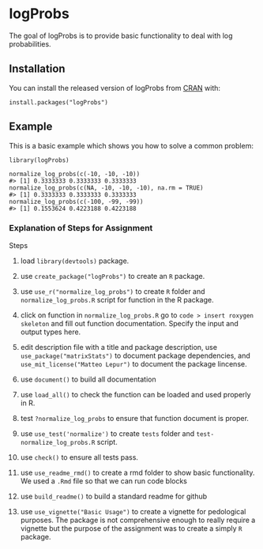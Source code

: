 
<!-- README.md is generated from README.Rmd. Please edit that file -->

# logProbs

<!-- badges: start -->
<!-- badges: end -->

The goal of logProbs is to provide basic functionality to deal with log
probabilities.

## Installation

You can install the released version of logProbs from
[CRAN](https://CRAN.R-project.org) with:

    install.packages("logProbs")

## Example

This is a basic example which shows you how to solve a common problem:

    library(logProbs)

    normalize_log_probs(c(-10, -10, -10))
    #> [1] 0.3333333 0.3333333 0.3333333
    normalize_log_probs(c(NA, -10, -10, -10), na.rm = TRUE)
    #> [1] 0.3333333 0.3333333 0.3333333
    normalize_log_probs(c(-100, -99, -99))
    #> [1] 0.1553624 0.4223188 0.4223188
    
### Explanation of Steps for Assignment

Steps 

1) load `library(devtools)` package.

2) use `create_package("logProbs")` to create an `R` package.

3) use `use_r("normalize_log_probs")` to create `R` folder and `normalize_log_probs.R` script for function in the R package.

4) click on function in `normalize_log_probs.R` go to `code > insert roxygen skeleton` and fill out function documentation. Specify the input and output types here.

4) edit description file with a title and package description, use `use_package("matrixStats")` to document package dependencies, and `use_mit_license("Matteo Lepur")` to document the package lincense.

5) use `document()` to build all documentation

6) use `load_all()` to check the function can be loaded and used properly in R.

7) test `?normalize_log_probs` to ensure that function document is proper.

8) use `use_test('normalize')` to create `tests` folder and `test-normalize_log_probs.R` script.

9) use `check()` to ensure all tests pass.

10) use `use_readme_rmd()` to create a rmd folder to show basic functionality. We used a `.Rmd` file so that we can run code blocks

11) use `build_readme()` to build a standard readme for github

12) use `use_vignette("Basic Usage")` to create a vignette for pedological purposes. The package is not comprehensive enough to really require a vignette but the purpose of the assignment was to create a simply `R` package.


